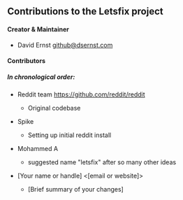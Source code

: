 ## Contributions to the Letsfix project

#### Creator & Maintainer

* David Ernst <github@dsernst.com>


#### Contributors

##### In chronological order:

* Reddit team <https://github.com/reddit/reddit>
  * Original codebase

* Spike
  * Setting up initial reddit install

* Mohammed A
  * suggested name "letsfix" after so many other ideas

* [Your name or handle] <[email or website]>
  * [Brief summary of your changes]
